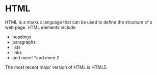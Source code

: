 # HTML

HTML is a markup language that can be used to define the structure of a web page. HTML elements include

* headings
* paragraphs
* lists
* links
* and more!
*and more 2

The most recent major version of HTML is HTML5.